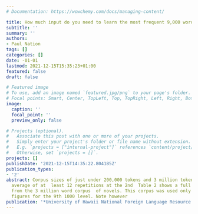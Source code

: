 ```yaml
---
# Documentation: https://wowchemy.com/docs/managing-content/

title: How much input do you need to learn the most frequent 9,000 words?
subtitle: ''
summary: ''
authors:
- Paul Nation
tags: []
categories: []
date: -01-01
lastmod: 2021-12-15T15:35:23+01:00
featured: false
draft: false

# Featured image
# To use, add an image named `featured.jpg/png` to your page's folder.
# Focal points: Smart, Center, TopLeft, Top, TopRight, Left, Right, BottomLeft, Bottom, BottomRight.
image:
  caption: ''
  focal_point: ''
  preview_only: false

# Projects (optional).
#   Associate this post with one or more of your projects.
#   Simply enter your project's folder or file name without extension.
#   E.g. `projects = ["internal-project"]` references `content/project/deep-learning/index.md`.
#   Otherwise, set `projects = []`.
projects: []
publishDate: '2021-12-15T14:35:22.804185Z'
publication_types:
- '2'
abstract: Corpus sizes of just under 200,000 tokens and 3 million tokens provide an
  average of at  least 12 repetitions at the 2nd  Table 2 shows a full set of data
  from the 3 million word corpus  of novels. This corpus was used only to obtain the
  figures for the 9th 1000 level. Note however
publication: '*University of Hawaii National Foreign Language Resource Center*'
---
```

